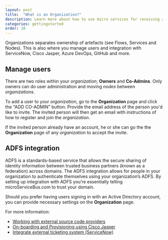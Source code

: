 ```yaml
---
layout: post
title:  "What is an Organization?"
description: Learn more about how to use micro services for receiving and transmitting messages to and from other services. Learn about the different types of services and how use them in different scenarios.
categories: gettingstarted
order: 10
---
```


Organizations separates ownership of artefacts (see Flows, Services and Nodes). This is also where you manage users and integration with ServiceNow, Cisco Jasper, Azure DevOps, GitHub and more.

## Manage users
There are two roles within your *organization*; **Owners** and **Co-Admins**. Only owners can do user administration and moving *nodes* between *organizations*.

To add a user to your *organization*, go to the **Organization** page and click the "ADD CO-ADMIN" button. Provide the email address of the person you'd like to invite. The invited person will then get an email with instructions of how to register and join the *organization*.

If the invited person already have an account, he or she can go the the **Organization** page of any *organization* to accept the invite.

## ADFS integration
ADFS is a standards-based service that allows the secure sharing of identity information between trusted business partners (known as a federation) across domains. The ADFS integration allows for people in your organization to authenticate themselves using your organization’s ADFS. By setting up integration with ADFS you’re essentially telling microServiceBus.com to trust your domain.

Should you prefer having users signing in with an Active Directory account, you can provide necessary settings on the **Organization** page.

For more information:
* [Working with external source code providers]({{site.baseurl}}/working-with-external-source-code-providers)
* [On-boarding and Provisioning using Cisco Jasper]({{site.baseurl}}/integrate-sim-card-management)
* [Integrate external ticketing system (ServiceNow)]({{site.baseurl}}/integrate-external-ticketing-system)
